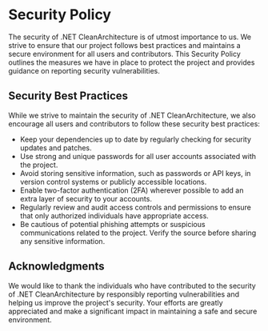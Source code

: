 # Security Policy

The security of .NET CleanArchitecture is of utmost importance to us. We strive to ensure that our project follows best practices and maintains a secure environment for all users and contributors. This Security Policy outlines the measures we have in place to protect the project and provides guidance on reporting security vulnerabilities.

## Security Best Practices

While we strive to maintain the security of  .NET CleanArchitecture, we also encourage all users and contributors to follow these security best practices:

- Keep your dependencies up to date by regularly checking for security updates and patches.
- Use strong and unique passwords for all user accounts associated with the project.
- Avoid storing sensitive information, such as passwords or API keys, in version control systems or publicly accessible locations.
- Enable two-factor authentication (2FA) wherever possible to add an extra layer of security to your accounts.
- Regularly review and audit access controls and permissions to ensure that only authorized individuals have appropriate access.
- Be cautious of potential phishing attempts or suspicious communications related to the project. Verify the source before sharing any sensitive information.

## Acknowledgments

We would like to thank the individuals who have contributed to the security of .NET CleanArchitecture by responsibly reporting vulnerabilities and helping us improve the project's security. Your efforts are greatly appreciated and make a significant impact in maintaining a safe and secure environment.
